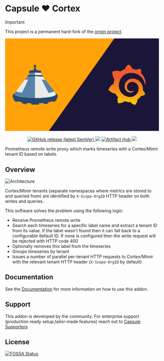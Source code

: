 # Capsule ❤️ Cortex

> [!IMPORTANT]
> This project is a permanent hard-fork of the [origin project](https://github.com/blind-oracle/cortex-tenant).

![Capsule Cortex](docs/images/logo.png)

<p align="center">
<a href="https://github.com/projectcapsule/cortex-proxy/releases/latest">
  <img alt="GitHub release (latest SemVer)" src="https://img.shields.io/github/v/release/projectcapsule/cortex-proxy?sort=semver">
</a>
<a href="https://app.fossa.com/projects/git%2Bgithub.com%2Fprojectcapsule%2Fcortex-proxy?ref=badge_small" alt="FOSSA Status"><img src="https://app.fossa.com/api/projects/git%2Bgithub.com%2Fprojectcapsule%2Fcortex-proxy.svg?type=small"/></a>
<a href="https://artifacthub.io/packages/search?repo=cortex-proxy">
  <img src="https://img.shields.io/endpoint?url=https://artifacthub.io/badge/repository/cortex-proxy" alt="Artifact Hub">
</a>
<a href="https://codecov.io/gh/projectcapsule/cortex-proxy" >
 <img src="https://codecov.io/gh/projectcapsule/cortex-proxy/graph/badge.svg?token=HER3gBKdqU"/>
 </a>
</p>

Prometheus remote write proxy which marks timeseries with a Cortex/Mimir tenant ID based on labels.

## Overview

![Architecture](docs/images/capsule-cortex.gif)

Cortex/Mimir tenants (separate namespaces where metrics are stored to and queried from) are identified by `X-Scope-OrgID` HTTP header on both writes and queries.

This software solves the problem using the following logic:

- Receive Prometheus remote write
- Search each timeseries for a specific label name and extract a tenant ID from its value.
  If the label wasn't found then it can fall back to a configurable default ID.
  If none is configured then the write request will be rejected with HTTP code 400
- Optionally removes this label from the timeseries
- Groups timeseries by tenant
- Issues a number of parallel per-tenant HTTP requests to Cortex/Mimir with the relevant tenant HTTP header (`X-Scope-OrgID` by default)

## Documentation

See the [Documentation](docs/README.md) for more information on how to use this addon.

## Support

This addon is developed by the community. For enterprise support (production ready setup,tailor-made features) reach out to [Capsule Supporters](https://projectcapsule.dev/support/)

## License

[![FOSSA Status](https://app.fossa.com/api/projects/git%2Bgithub.com%2Fprojectcapsule%2Fcortex-proxy.svg?type=large)](https://app.fossa.com/projects/git%2Bgithub.com%2Fprojectcapsule%2Fcortex-proxy?ref=badge_large)

